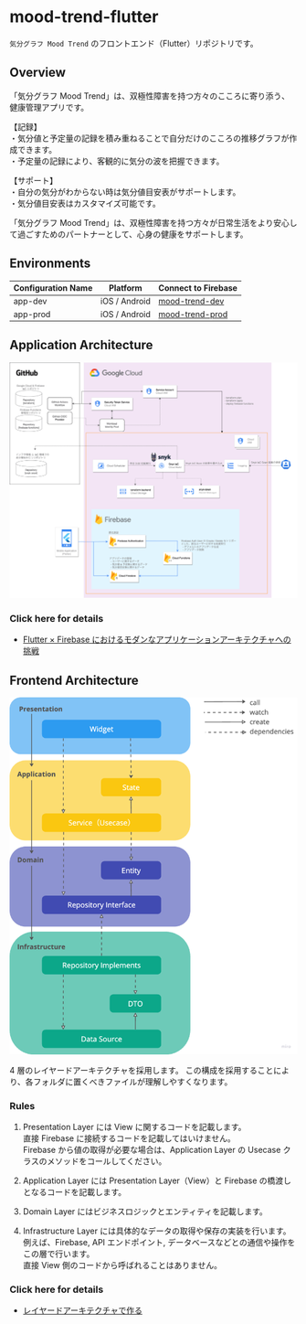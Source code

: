 # mood-trend-flutter

`気分グラフ Mood Trend` のフロントエンド（Flutter）リポジトリです。

## Overview

「気分グラフ Mood Trend」は、双極性障害を持つ方々のこころに寄り添う、健康管理アプリです。  

【記録】  
・気分値と予定量の記録を積み重ねることで自分だけのこころの推移グラフが作成できます。  
・予定量の記録により、客観的に気分の波を把握できます。  

【サポート】  
・自分の気分がわからない時は気分値目安表がサポートします。  
・気分値目安表はカスタマイズ可能です。  

「気分グラフ Mood Trend」は、双極性障害を持つ方々が日常生活をより安心して過ごすためのパートナーとして、心身の健康をサポートします。  

## Environments

Configuration Name|Platform|Connect to Firebase
--|--|--
app-dev|iOS / Android|[mood-trend-dev](https://console.firebase.google.com/u/0/project/mood-trend-dev/overview)
app-prod|iOS / Android|[mood-trend-prod](https://console.firebase.google.com/u/0/project/mood-trend-prod/overview)

## Application Architecture

![application-architecture](/images/aplication_architecture.png)

### Click here for details

- [Flutter × Firebase におけるモダンなアプリケーションアーキテクチャへの挑戦](https://zenn.dev/nozomi_cobo/articles/flutter-firebase-modern-architecture)

## Frontend Architecture

![frontend-architecture](/images/frontend_architecture.png)

4 層のレイヤードアーキテクチャを採用します。
この構成を採用することにより、各フォルダに置くべきファイルが理解しやすくなります。

### Rules

1. Presentation Layer には View に関するコードを記載します。  
直接 Firebase に接続するコードを記載してはいけません。  
Firebase から値の取得が必要な場合は、Application Layer の Usecase クラスのメソッドをコールしてください。  

1. Application Layer には Presentation Layer（View）と Firebase の橋渡しとなるコードを記載します。  

1. Domain Layer にはビジネスロジックとエンティティを記載します。  

1. Infrastructure Layer には具体的なデータの取得や保存の実装を行います。  
例えば、Firebase, API エンドポイント, データベースなどとの通信や操作をこの層で行います。  
直接 View 側のコードから呼ばれることはありません。  

### Click here for details

- [レイヤードアーキテクチャで作る](https://zenn.dev/flutteruniv/books/flutter-architecture/viewer/5_layered-architecture)

